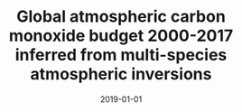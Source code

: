 ---
title: "Global atmospheric carbon monoxide budget 2000-2017 inferred from multi-species atmospheric inversions"
collection: publications
permalink: /publication/2019-01-01-Zheng20191411
date: 2019-01-01
venue: 'Earth System Science Data'
paperurl: 'https://doi.org/10.5194/essd-11-1411-2019'
citation: 'Zheng et al., <b>Global atmospheric carbon monoxide budget 2000-2017 inferred from multi-species atmospheric inversions</b>, Earth System Science Data, 2019-01-01, 10.5194/essd-11-1411-2019'
---